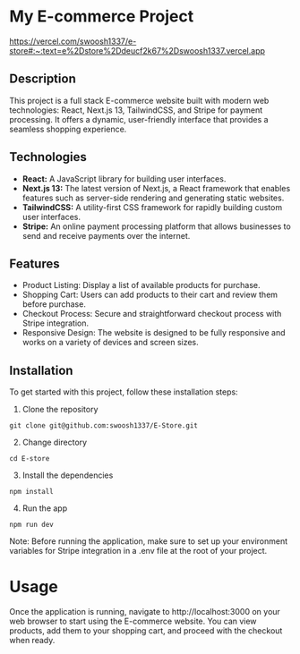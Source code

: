 # My E-commerce Project
https://vercel.com/swoosh1337/e-store#:~:text=e%2Dstore%2Ddeucf2k67%2Dswoosh1337.vercel.app

## Description
This project is a full stack E-commerce website built with modern web technologies: React, Next.js 13, TailwindCSS, and Stripe for payment processing. It offers a dynamic, user-friendly interface that provides a seamless shopping experience.

## Technologies
- **React:** A JavaScript library for building user interfaces.
- **Next.js 13:** The latest version of Next.js, a React framework that enables features such as server-side rendering and generating static websites.
- **TailwindCSS:** A utility-first CSS framework for rapidly building custom user interfaces.
- **Stripe:** An online payment processing platform that allows businesses to send and receive payments over the internet.

## Features
- Product Listing: Display a list of available products for purchase.
- Shopping Cart: Users can add products to their cart and review them before purchase.
- Checkout Process: Secure and straightforward checkout process with Stripe integration.
- Responsive Design: The website is designed to be fully responsive and works on a variety of devices and screen sizes.

## Installation
To get started with this project, follow these installation steps:

1. Clone the repository
```
git clone git@github.com:swoosh1337/E-Store.git
```
2. Change directory
```
cd E-store
```
3. Install the dependencies
```
npm install
```
4. Run the app
```
npm run dev
```

Note: Before running the application, make sure to set up your environment variables for Stripe integration in a .env file at the root of your project.

# Usage
Once the application is running, navigate to http://localhost:3000 on your web browser to start using the E-commerce website. You can view products, add them to your shopping cart, and proceed with the checkout when ready.

